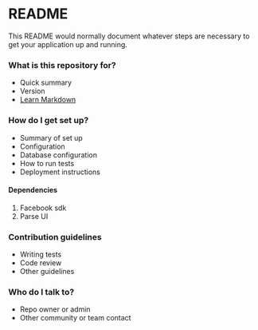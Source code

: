 # README #

This README would normally document whatever steps are necessary to get your application up and running.

### What is this repository for? ###

* Quick summary
* Version
* [Learn Markdown](https://bitbucket.org/tutorials/markdowndemo)

### How do I get set up? ###

* Summary of set up
* Configuration
* Database configuration
* How to run tests
* Deployment instructions


#### Dependencies ####
1. Facebook sdk
2. Parse UI

### Contribution guidelines ###

* Writing tests
* Code review
* Other guidelines

### Who do I talk to? ###

* Repo owner or admin
* Other community or team contact